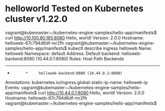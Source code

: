 # helloworld Tested on Kubernetes cluster v1.22.0


vagrant@kubemaster:~/kubernetes-engine-samples/hello-app/manifests$ curl http://10.100.80.165:8080
Hello, world!
Version: 2.0.0
Hostname: helloweb-67c794d6df-mr2fh
vagrant@kubemaster:~/kubernetes-engine-samples/hello-app/manifests$ kubectl describe ingress helloweb
Name:             helloweb
Namespace:        default
Address:
Default backend:  helloweb-backend:8080 (10.44.0.1:8080)
Rules:
  Host        Path  Backends
  ----        ----  --------
  *           *     helloweb-backend:8080 (10.44.0.1:8080)
Annotations:  kubernetes.io/ingress.global-static-ip-name: helloweb-ip
Events:       <none>
vagrant@kubemaster:~/kubernetes-engine-samples/hello-app/manifests$ curl http://10.44.0.1:8080
Hello, world!
Version: 2.0.0
Hostname: helloweb-67c794d6df-mr2fh
vagrant@kubemaster:~/kubernetes-engine-samples/hello-app/manifests$

